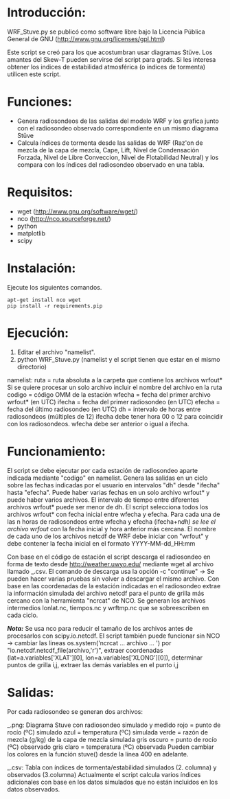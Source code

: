 # Introducción:

WRF_Stuve.py se publicó como software libre bajo la Licencia Pública General de GNU (http://www.gnu.org/licenses/gpl.html)

Este script se creó para los que acostumbran usar diagramas Stüve.
Los amantes del Skew-T pueden servirse del script para grads. 
Si les interesa obtener los indices de estabilidad atmosférica (o índices de tormenta) utilicen este script.


# Funciones:

* Genera radiosondeos de las salidas del modelo WRF y los grafica junto con el radiosondeo observado correspondiente en un mismo diagrama Stüve
* Calcula índices de tormenta desde las salidas de WRF (Raz'on de mezcla de la capa de mezcla, Cape, Lift, Nivel de Condensación Forzada, Nivel de Libre Conveccion, Nivel de Flotabilidad Neutral) y los compara con los índices del radiosondeo observado en una tabla.

# Requisitos:

* wget (http://www.gnu.org/software/wget/) 
* nco (http://nco.sourceforge.net/)
* python 
* matplotlib
* scipy 

# Instalación:
Ejecute los siguientes comandos.

```
apt-get install nco wget
pip install -r requirements.pip

```

# Ejecución:

1. Editar el archivo "namelist".
2. python WRF_Stuve.py
(namelist y el script tienen que estar en el mismo directorio)

namelist:
ruta = ruta absoluta a la carpeta que contiene los archivos wrfout*
Si se quiere procesar un solo archivo incluir el nombre del archivo en la ruta 
codigo = código OMM de la estación
wfecha = fecha del primer archivo wrfout* (en UTC)
ifecha = fecha del primer radiosondeo (en UTC)
efecha = fecha del último radiosondeo (en UTC)
dh = intervalo de horas entre radiosondeos (múltiples de 12)
ifecha debe tener hora 00 o 12 para coincidir con los radiosondeos.
wfecha debe ser anterior o igual a ifecha.  


# Funcionamiento:

El script se debe ejecutar por cada estación de radiosondeo aparte indicada mediante "codigo" en namelist. 
Genera las salidas en un ciclo sobre las fechas indicadas por el usuario en intervalos "dh" desde "ifecha" hasta "efecha".
Puede haber varias fechas en un solo archivo wrfout* y puede haber varios archivos.
El intervalo de tiempo entre diferentes archivos wrfout* puede ser menor de dh.
El script selecciona todos los archivos wrfout* con fecha inicial entre wfecha y efecha.
Para cada una de las n horas de radiosondeos entre wfecha y efecha (ifecha+n*dh) se lee el archivo wrfout* con la fecha inicial y hora anterior más cercana.
El nombre de cada uno de los archivos netcdf de WRF debe iniciar con "wrfout" y debe contener la fecha inicial en el formato YYYY-MM-dd_HH:mm

Con base en el código de estación el script descarga el radiosondeo en forma de texto desde http://weather.uwyo.edu/ mediante wget al archivo llamado 
<codigo>_<fecha>.csv. El comando de descarga usa la opción -c "continue" -> Se pueden hacer varias pruebas sin volver a descargar el mismo archivo.
Con base en las coordenadas de la estación indicadas en el radiosondeo extrae la información simulada del archivo netcdf para el punto de grilla más cercano  con la herramienta "ncrcat" de NCO.
Se generan los archivos intermedios lonlat.nc, tiempos.nc y wrftmp.nc que se sobreescriben en cada ciclo. 

**_Nota:_** Se usa nco para reducir el tamaño de los archivos antes de procesarlos con scipy.io.netcdf. El script también puede funcionar sin NCO -> cambiar las lineas os.system('ncrcat ... archivo ... ') por "io.netcdf.netcdf_file(archivo,'r')", extraer coordenadas (lat=a.variables['XLAT'][0], lon=a.variables['XLONG'][0]), determinar puntos de grilla i,j, extraer las demás variables en el punto i,j  


# Salidas:

Por cada radiosondeo se generan dos archivos:

<codigo>_<fecha>.png:
Diagrama Stuve con radiosondeo simulado y medido 
rojo = punto de rocío (ºC) simulado
azul = temperatura (ºC) simulada
verde = razón de mezcla (g/kg) de la capa de mezcla simulada
gris oscuro = punto de rocío (ºC) observado
gris claro = temperatura (ºC) observada
Pueden cambiar los colores en la función stuve() desde la línea 400 en adelante.

<codigo>_<fecha>.csv:
Tabla con índices de tormenta/estabilidad simulados (2. columna) y observados (3.columna) 
Actualmente el script calcula varios índices adicionales con base en los datos simulados que no están incluidos en los datos observados.
